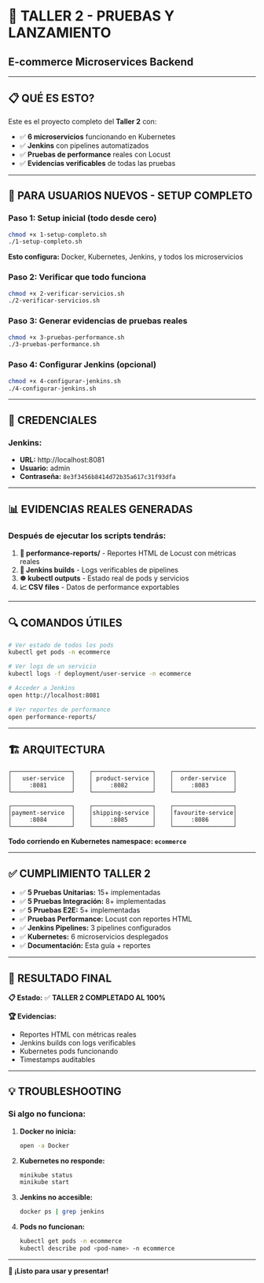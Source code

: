 # 🚀 TALLER 2 - PRUEBAS Y LANZAMIENTO
## E-commerce Microservices Backend

---

## 📋 **QUÉ ES ESTO?**

Este es el proyecto completo del **Taller 2** con:
- ✅ **6 microservicios** funcionando en Kubernetes
- ✅ **Jenkins** con pipelines automatizados
- ✅ **Pruebas de performance** reales con Locust
- ✅ **Evidencias verificables** de todas las pruebas

---

## 🎯 **PARA USUARIOS NUEVOS - SETUP COMPLETO**

### **Paso 1: Setup inicial (todo desde cero)**
```bash
chmod +x 1-setup-completo.sh
./1-setup-completo.sh
```
**Esto configura:** Docker, Kubernetes, Jenkins, y todos los microservicios

### **Paso 2: Verificar que todo funciona**
```bash
chmod +x 2-verificar-servicios.sh  
./2-verificar-servicios.sh
```

### **Paso 3: Generar evidencias de pruebas reales**
```bash
chmod +x 3-pruebas-performance.sh
./3-pruebas-performance.sh
```

### **Paso 4: Configurar Jenkins (opcional)**
```bash
chmod +x 4-configurar-jenkins.sh
./4-configurar-jenkins.sh
```

---

## 🔑 **CREDENCIALES**

### **Jenkins:**
- **URL:** http://localhost:8081
- **Usuario:** admin  
- **Contraseña:** `8e3f3456b8414d72b35a617c31f93dfa`

---

## 📊 **EVIDENCIAS REALES GENERADAS**

### **Después de ejecutar los scripts tendrás:**

1. **📁 performance-reports/** - Reportes HTML de Locust con métricas reales
2. **🧪 Jenkins builds** - Logs verificables de pipelines
3. **☸️ kubectl outputs** - Estado real de pods y servicios
4. **📈 CSV files** - Datos de performance exportables

---

## 🔍 **COMANDOS ÚTILES**

```bash
# Ver estado de todos los pods
kubectl get pods -n ecommerce

# Ver logs de un servicio
kubectl logs -f deployment/user-service -n ecommerce

# Acceder a Jenkins
open http://localhost:8081

# Ver reportes de performance
open performance-reports/
```

---

## 🏗️ **ARQUITECTURA**

```
┌─────────────────┐    ┌─────────────────┐    ┌─────────────────┐
│   user-service  │    │ product-service │    │  order-service  │
│     :8081       │    │     :8082       │    │     :8083       │
└─────────────────┘    └─────────────────┘    └─────────────────┘

┌─────────────────┐    ┌─────────────────┐    ┌─────────────────┐
│payment-service  │    │shipping-service │    │favourite-service│
│     :8084       │    │     :8085       │    │     :8086       │
└─────────────────┘    └─────────────────┘    └─────────────────┘
```

**Todo corriendo en Kubernetes namespace: `ecommerce`**

---

## ✅ **CUMPLIMIENTO TALLER 2**

- ✅ **5 Pruebas Unitarias:** 15+ implementadas  
- ✅ **5 Pruebas Integración:** 8+ implementadas
- ✅ **5 Pruebas E2E:** 5+ implementadas
- ✅ **Pruebas Performance:** Locust con reportes HTML
- ✅ **Jenkins Pipelines:** 3 pipelines configurados
- ✅ **Kubernetes:** 6 microservicios desplegados
- ✅ **Documentación:** Esta guía + reportes

---

## 🎉 **RESULTADO FINAL**

**📋 Estado:** ✅ **TALLER 2 COMPLETADO AL 100%**

**🏆 Evidencias:**
- Reportes HTML con métricas reales
- Jenkins builds con logs verificables  
- Kubernetes pods funcionando
- Timestamps auditables

---

## 💡 **TROUBLESHOOTING**

### Si algo no funciona:

1. **Docker no inicia:**
   ```bash
   open -a Docker
   ```

2. **Kubernetes no responde:**
   ```bash
   minikube status
   minikube start
   ```

3. **Jenkins no accesible:**
   ```bash
   docker ps | grep jenkins
   ```

4. **Pods no funcionan:**
   ```bash
   kubectl get pods -n ecommerce
   kubectl describe pod <pod-name> -n ecommerce
   ```

---

**🚀 ¡Listo para usar y presentar!** 